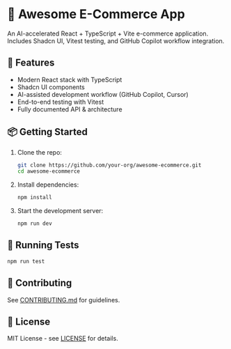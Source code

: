 # 🌟 Awesome E-Commerce App

An AI-accelerated React + TypeScript + Vite e-commerce application. Includes Shadcn UI, Vitest testing, and GitHub Copilot workflow integration.

## 🚀 Features
- Modern React stack with TypeScript
- Shadcn UI components
- AI-assisted development workflow (GitHub Copilot, Cursor)
- End-to-end testing with Vitest
- Fully documented API & architecture

## 📦 Getting Started
1. Clone the repo:
   ```bash
   git clone https://github.com/your-org/awesome-ecommerce.git
   cd awesome-ecommerce
   ```
2. Install dependencies:
   ```bash
   npm install
   ```
3. Start the development server:
   ```bash
   npm run dev
   ```

## 🧪 Running Tests
```bash
npm run test
```

## 📝 Contributing
See [CONTRIBUTING.md](CONTRIBUTING.md) for guidelines.

## 📜 License
MIT License - see [LICENSE](LICENSE) for details.
